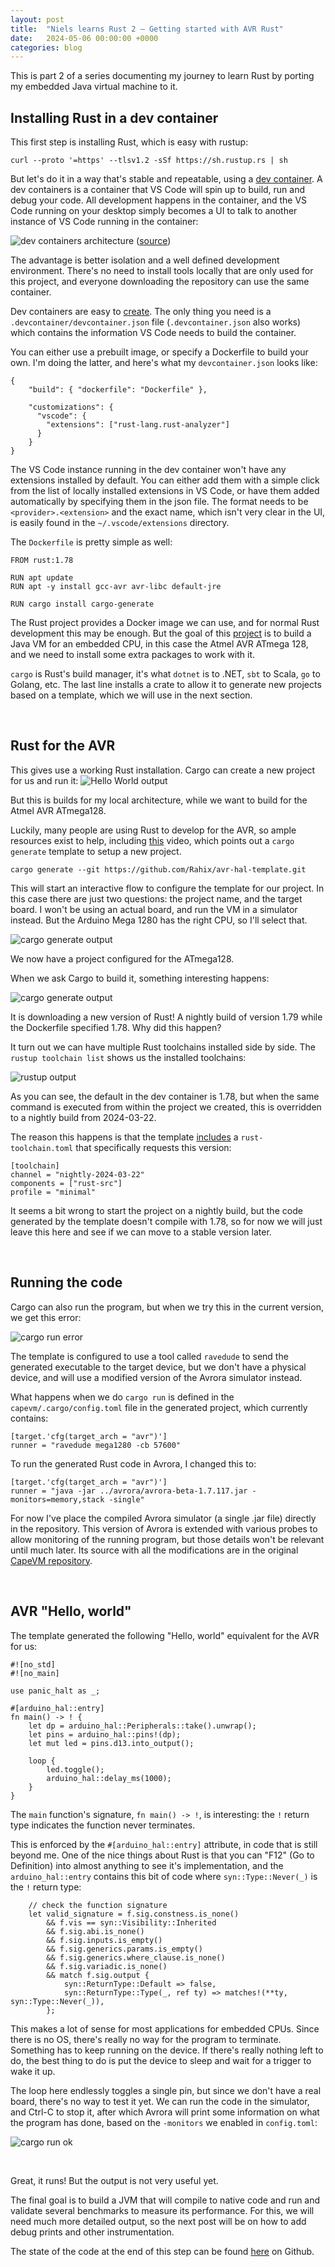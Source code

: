 ```yaml
---
layout: post
title:  "Niels learns Rust 2 — Getting started with AVR Rust"
date:   2024-05-06 00:00:00 +0000
categories: blog
---
```


This is part 2 of a series documenting my journey to learn Rust by porting my embedded Java virtual machine to it.

## Installing Rust in a dev container

This first step is installing Rust, which is easy with rustup:

`curl --proto '=https' --tlsv1.2 -sSf https://sh.rustup.rs | sh`


But let's do it in a way that's stable and repeatable, using a [dev container](https://code.visualstudio.com/docs/devcontainers/containers). A dev containers is a container that VS Code will spin up to build, run and debug your code. All development happens in the container, and the VS Code running on your desktop simply becomes a UI to talk to another instance of VS Code running in the container:

![dev containers architecture](/assets/img/2024-05-06-dev-containers.png)
([source](https://code.visualstudio.com/docs/devcontainers/containers))

The advantage is better isolation and a well defined development environment. There's no need to install tools locally that are only used for this project, and everyone downloading the repository can use the same container.

Dev containers are easy to [create](https://code.visualstudio.com/docs/devcontainers/create-dev-container). The only thing you need is a `.devcontainer/devcontainer.json` file (`.devcontainer.json` also works) which contains the information VS Code needs to build the container.

You can either use a prebuilt image, or specify a Dockerfile to build your own. I'm doing the latter, and here's what my `devcontainer.json` looks like:

```
{
    "build": { "dockerfile": "Dockerfile" },

    "customizations": {
      "vscode": {
        "extensions": ["rust-lang.rust-analyzer"]
      }
    }
}
```

The VS Code instance running in the dev container won't have any extensions installed by default. You can either add them with a simple click from the list of locally installed extensions in VS Code, or have them added automatically by specifying them in the json file. The format needs to be `<provider>.<extension>` and the exact name, which isn't very clear in the UI, is easily found in the `~/.vscode/extensions` directory.

The `Dockerfile` is pretty simple as well:
```
FROM rust:1.78

RUN apt update
RUN apt -y install gcc-avr avr-libc default-jre

RUN cargo install cargo-generate
```

The Rust project provides a Docker image we can use, and for normal Rust development this may be enough. But the goal of this [project](/blog/2024/05/01/niels-learns-rust-1.html#the-project) is to build a Java VM for an embedded CPU, in this case the Atmel AVR ATmega 128, and we need to install some extra packages to work with it.

`cargo` is Rust's build manager, it's what `dotnet` is to .NET, `sbt` to Scala, `go` to Golang, etc. The last line installs a crate to allow it to generate new projects based on a template, which we will use in the next section. 

<br>

## Rust for the AVR

This gives use a working Rust installation. Cargo can create a new project for us and run it:
![Hello World output](/assets/img/2024-05-06-hello-world.png)

But this is builds for my local architecture, while we want to build for the Atmel AVR ATmega128.

Luckily, many people are using Rust to develop for the AVR, so ample resources exist to help, including [this](https://www.reddit.com/r/rust/comments/vm3n3d/microdosing_rust_why_how_to_get_started_with_avr/) video, which points out a `cargo generate` template to setup a new project.


`cargo generate --git https://github.com/Rahix/avr-hal-template.git`

This will start an interactive flow to configure the template for our project. In this case there are just two questions: the project name, and the target board. I won't be using an actual board, and run the VM in a simulator instead. But the Arduino Mega 1280 has the right CPU, so I'll select that.

![cargo generate output](/assets/img/2024-05-06-cargo-generate.png)

We now have a project configured for the ATmega128.

When we ask Cargo to build it, something interesting happens:

![cargo generate output](/assets/img/2024-05-06-cargo-build-1.png)

It is downloading a new version of Rust! A nightly build of version 1.79 while the Dockerfile specified 1.78. Why did this happen?

It turn out we can have multiple Rust toolchains installed side by side. The `rustup toolchain list` shows us the installed toolchains:

![rustup output](/assets/img/2024-05-06-rustup.png)

As you can see, the default in the dev container is 1.78, but when the same command is executed from within the project we created, this is overridden to a nightly build from 2024-03-22.

The reason this happens is that the template [includes](https://github.com/Rahix/avr-hal-template/commit/2df44405fe5d9f999eb86c99ef18677ae820e87a) a `rust-toolchain.toml` that specifically requests this version:

```
[toolchain]
channel = "nightly-2024-03-22"
components = ["rust-src"]
profile = "minimal"
```

It seems a bit wrong to start the project on a nightly build, but the code generated by the template doesn't compile with 1.78, so for now we will just leave this here and see if we can move to a stable version later.

<br>

## Running the code

Cargo can also run the program, but when we try this in the current version, we get this error:

![cargo run error](/assets/img/2024-05-06-cargo-run-error.png)

The template is configured to use a tool called `ravedude` to send the generated executable to the target device, but we don't have a physical device, and will use a modified version of the Avrora simulator instead.

What happens when we do `cargo run` is defined in the `capevm/.cargo/config.toml` file in the generated project, which currently contains:

```
[target.'cfg(target_arch = "avr")']
runner = "ravedude mega1280 -cb 57600"
```

To run the generated Rust code in Avrora, I changed this to:

```
[target.'cfg(target_arch = "avr")']
runner = "java -jar ../avrora/avrora-beta-1.7.117.jar -monitors=memory,stack -single"
```

For now I've place the compiled Avrora simulator (a single .jar file) directly in the repository. This version of Avrora is extended with various probes to allow monitoring of the running program, but those details won't be relevant until much later. Its source with all the modifications are in the original [CapeVM repository](https://github.com/nielsreijers/capevm).


<br>

## AVR "Hello, world"

The template generated the following "Hello, world" equivalent for the AVR for us:

```
#![no_std]
#![no_main]

use panic_halt as _;

#[arduino_hal::entry]
fn main() -> ! {
    let dp = arduino_hal::Peripherals::take().unwrap();
    let pins = arduino_hal::pins!(dp);
    let mut led = pins.d13.into_output();

    loop {
        led.toggle();
        arduino_hal::delay_ms(1000);
    }
}
```

The `main` function's signature, `fn main() -> !`, is interesting: the `!` return type indicates the function never terminates.

This is enforced by the `#[arduino_hal::entry]` attribute, in code that is still beyond me. One of the nice things about Rust is that you can "F12" (Go to Definition) into almost anything to see it's implementation, and the `arduino_hal::entry` contains this bit of code where `syn::Type::Never(_)` is the `!` return type:

```
    // check the function signature
    let valid_signature = f.sig.constness.is_none()
        && f.vis == syn::Visibility::Inherited
        && f.sig.abi.is_none()
        && f.sig.inputs.is_empty()
        && f.sig.generics.params.is_empty()
        && f.sig.generics.where_clause.is_none()
        && f.sig.variadic.is_none()
        && match f.sig.output {
            syn::ReturnType::Default => false,
            syn::ReturnType::Type(_, ref ty) => matches!(**ty, syn::Type::Never(_)),
        };
```

This makes a lot of sense for most applications for embedded CPUs. Since there is no OS, there's really no way for the program to terminate. Something has to keep running on the device. If there's really nothing left to do, the best thing to do is put the device to sleep and wait for a trigger to wake it up.

The loop here endlessly toggles a single pin, but since we don't have a real board, there's no way to test it yet. We can run the code in the simulator, and Ctrl-C to stop it, after which Avrora will print some information on what the program has done, based on the `-monitors` we enabled in `config.toml`:

![cargo run ok](/assets/img/2024-05-06-cargo-run-ok.png)

<br>

Great, it runs! But the output is not very useful yet.

The final goal is to build a JVM that will compile to native code and run and validate several benchmarks to measure its performance. For this, we will need much more detailed output, so the next post will be on how to add debug prints and other instrumentation.

The state of the code at the end of this step can be found [here](https://github.com/nielsreijers/capevm-rust/releases/tag/post-2) on Github.
